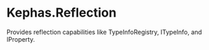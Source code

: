# Kephas.Reflection

Provides reflection capabilities like TypeInfoRegistry, ITypeInfo, and IProperty.